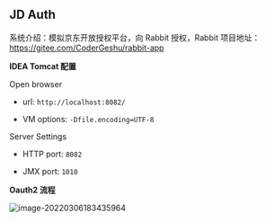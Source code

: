 ## JD Auth

系统介绍：模拟京东开放授权平台，向 Rabbit 授权，Rabbit 项目地址：https://gitee.com/CoderGeshu/rabbit-app

**IDEA Tomcat 配置**

Open browser

- url: `http://localhost:8082/`

- VM options: `-Dfile.encoding=UTF-8`

Server Settings

- HTTP port: `8082`

- JMX port: `1010`

**Oauth2 流程**

![image-20220306183435964](https://gitee.com/CoderGeshu/pic-go-images/raw/master/img/image-20220306183435964.png)
